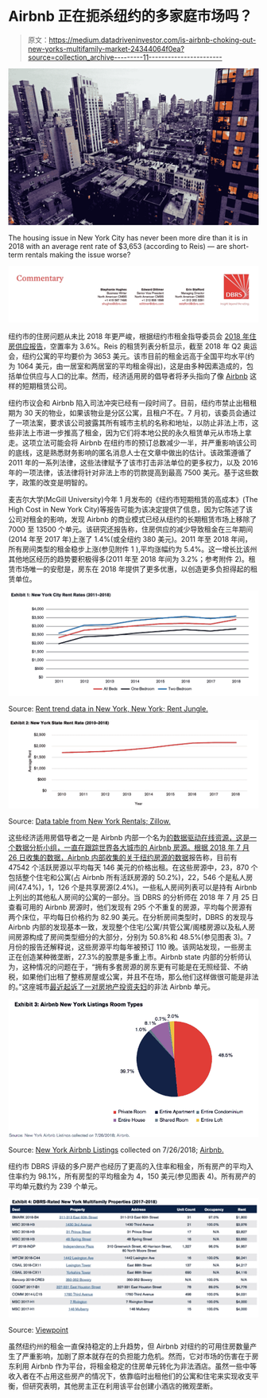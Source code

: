 # Airbnb 正在扼杀纽约的多家庭市场吗？

> 原文：<https://medium.datadriveninvestor.com/is-airbnb-choking-out-new-yorks-multifamily-market-24344064f0ea?source=collection_archive---------11----------------------->

![](img/542e257c25aa3de461735f34982830ce.png)

The housing issue in New York City has never been more dire than it is in 2018 with an average rent rate of $3,653 (according to Reis) — are short-term rentals making the issue worse?

![](img/7a76c4eb3ef132c946bf958eb0885102.png)

纽约市的住房问题从未比 2018 年更严峻，根据纽约市租金指导委员会 [2018 年住房供应报告](https://www1.nyc.gov/assets/rentguidelinesboard/pdf/18HSR.pdf)，空置率为 3.6%。Reis 的租赁列表分析显示，截至 2018 年 Q2 奥运会，纽约公寓的平均要价为 3653 美元。该市目前的租金远高于全国平均水平(约为 1064 美元，由一居室和两居室的平均租金得出)，这是由多种因素造成的，包括单位供应与人口的比率。然而，经济适用房的倡导者将矛头指向了像 [Airbnb](https://www.airbnb.ca/?locale=en) 这样的短期租赁公司。

纽约市议会和 Airbnb 陷入司法冲突已经有一段时间了。目前，纽约市禁止出租租期为 30 天的物业，如果该物业是分区公寓，且租户不在。7 月初，该委员会通过了一项法案，要求该公司披露其所有城市主机的名称和地址，以防止非法上市，这些非法上市进一步推高了租金，因为它们将本地公民的永久租赁单元从市场上拿走。这项立法可能会将 Airbnb 在纽约市的预订总数减少一半，并严重影响该公司的底线，这是熟悉财务影响的匿名消息人士在文章中做出的估计。该政策遵循了 2011 年的一系列法律，这些法律赋予了该市打击非法单位的更多权力，以及 2016 年的一项法律，该法律将针对非法上市的罚款提高到最高 7500 美元。基于这些数字，政策的改变是明智的。

麦吉尔大学(McGill University)今年 1 月发布的《纽约市短期租赁的高成本》(The High Cost in New York City)等报告可能为该决定提供了信息，因为它陈述了该公司对租金的影响，发现 Airbnb 的商业模式已经从纽约的长期租赁市场上移除了 7000 至 13500 个单元。该研究还报告称，住房供应的减少导致租金在三年期间(2014 年至 2017 年)上涨了 1.4%(或全纽约 380 美元)。2011 年至 2018 年间，所有房间类型的租金稳步上涨(参见附件 1 ),平均涨幅约为 5.4%。这一增长比该州其他地区经历的趋势要积极得多(2011 年至 2018 年间为 3.2%；参考附件 2)。租赁市场唯一的安慰是，房东在 2018 年提供了更多优惠，以创造更多负担得起的租赁单位。

![](img/44ad2a039eb06a769b48da72d8f402ac.png)

Source: [Rent trend data in New York, New York; Rent Jungle.](https://www.rentjungle.com/average-rent-in-new-york-rent-trends/)

![](img/6e5bdd44efb5519a0409c7c5d547c27d.png)

Source: [Data table from New York Rentals; Zillow.](https://www.zillow.com/ny/home-values/)

这些经济适用房倡导者之一是 Airbnb 内部一个名为[的数据驱动在线资源，这是一个数据分析小组，一直在跟踪世界各大城市的 Airbnb 房源。根据 2018 年 7 月 26 日收集的数据，Airbnb 内部收集的](http://insideairbnb.com/index.html)[关于纽约房源的数据](http://insideairbnb.com/new-york-city/)报告称，目前有 47542 个活跃房源以平均每天 146 美元的价格出租。在这些房源中，23，870 个包括整个住宅和公寓(占 Airbnb 所有活跃房源的 50.2%)，22，546 个是私人房间(47.4%)，1，126 个是共享房源(2.4%)。一些私人房间列表可以是持有 Airbnb 上列出的其他私人房间的公寓的一部分。当 DBRS 的分析师在 2018 年 7 月 25 日查看可用的 Airbnb 房源时，他们发现有 295 个不重复的房源，平均每个房源有两个床位，平均每日价格约为 82.90 美元。在分析房间类型时，DBRS 的发现与 Airbnb 内部的发现基本一致，发现整个住宅/公寓/共管公寓/阁楼房源以及私人房间房源构成了房间类型细分的大部分，分别为 50.8%和 48.5%(参见图表 3)。7 月份的报告还解释说，这些房源平均每年被预订 110 晚。该网站发现，一些房主正在创造某种微垄断，27.3%的股票是多重上市。Airbnb state 内部的分析师认为，这种情况的问题在于，“拥有多套房源的房东更有可能是在无照经营、不纳税，如果他们出租了整栋房屋或公寓，并且不在场，那么他们这样做很可能是非法的。”这座城市[最近起诉了一对房地产投资夫妇](https://therealdeal.com/2018/04/03/city-wins-1m-judgment-against-illegal-hotel-operators/)的非法 Airbnb 单元。

![](img/5f0dee88ccc981ae7ac4e6fc3d889022.png)

Source: [New York Airbnb Listings](https://www.airbnb.ca/s/New-York--NY/homes?allow_override%5B%5D=&locale=en&map_toggle=true&refinement_paths%5B%5D=%2Fhomes&s_tag=64YXRF-m) collected on 7/26/2018; [Airbnb.](https://www.airbnb.ca/?locale=en&logo=1)

纽约市 DBRS 评级的多户房产也经历了更高的入住率和租金，所有房产的平均入住率约为 98.1%，所有房型的平均租金为 4，150 美元(参见图表 4)。所有房产的平均单元数约为 239 个单元。

![](img/6963d4203735ce77608dc26bf69cbe7b.png)

Source: [Viewpoint](https://viewpoint.dbrs.com/#!/explore)

虽然纽约州的租金一直保持稳定的上升趋势，但 Airbnb 对纽约的可用住房数量产生了严重影响，加剧了原本就存在的负担能力危机。然而，它对市场的伤害在于房东利用 Airbnb 作为平台，将租金稳定的住房单元转化为非法酒店。虽然一些中等收入者在不占用这些房产的情况下，依靠临时出租他们的公寓和住宅来实现收支平衡，但研究表明，其他房主正在利用该平台创建小酒店的微观垄断。
